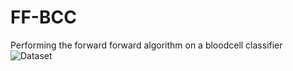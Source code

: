 # FF-BCC
Performing the forward forward algorithm on a bloodcell classifier
![Dataset](https://www.kaggle.com/datasets/paultimothymooney/blood-cells)
